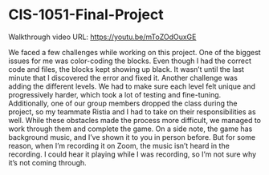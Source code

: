 # CIS-1051-Final-Project
Walkthrough video URL: https://youtu.be/mToZOdOuxGE 

We faced a few challenges while working on this project. One of the biggest issues for me was color-coding the blocks. Even though I had the correct code and files, the blocks kept showing up black. It wasn’t until the last minute that I discovered the error and fixed it. Another challenge was adding the different levels. We had to make sure each level felt unique and progressively harder, which took a lot of testing and fine-tuning. Additionally, one of our group members dropped the class during the project, so my teammate Ristia and I had to take on their responsibilities as well. While these obstacles made the process more difficult, we managed to work through them and complete the game. 
On a side note, the game has background music, and I’ve shown it to you in person before. But for some reason, when I’m recording it on Zoom, the music isn’t heard in the recording. I could hear it playing while I was recording, so I’m not sure why it’s not coming through. 

